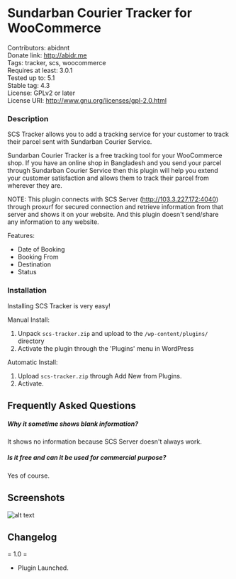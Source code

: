 Sundarban Courier Tracker for WooCommerce
======
Contributors: abidnnt <br>
Donate link: http://abidr.me <br>
Tags: tracker, scs, woocommerce <br>
Requires at least: 3.0.1 <br>
Tested up to: 5.1 <br>
Stable tag: 4.3 <br>
License: GPLv2 or later <br>
License URI: http://www.gnu.org/licenses/gpl-2.0.html <br>

### Description

SCS Tracker allows you to add a tracking service for your customer to track their parcel sent with Sundarban Courier Service.

Sundarban Courier Tracker is a free tracking tool for your WooCommerce shop. If you have an online shop in Bangladesh and you send your parcel through Sundarban Courier Service then this plugin will help you extend your customer satisfaction and allows them to track their parcel from wherever they are.

NOTE: This plugin connects with SCS Server (http://103.3.227.172:4040) through proxurf for secured connection and retrieve information from that server and shows it on your website. And this plugin doesn't send/share any information to any website.

Features:

*   Date of Booking
*   Booking From
*   Destination
*   Status

### Installation

Installing SCS Tracker is very easy!

Manual Install:
1. Unpack `scs-tracker.zip` and upload to the `/wp-content/plugins/` directory
2. Activate the plugin through the 'Plugins' menu in WordPress

Automatic Install:
1. Upload `scs-tracker.zip` through Add New from Plugins.
2. Activate.

## Frequently Asked Questions

##### Why it sometime shows blank information?

It shows no information because SCS Server doesn't always work.

##### Is it free and can it be used for commercial purpose?

Yes of course.

## Screenshots

![alt text](https://i.ibb.co/pPkG9Yj/image.png "Tracker Interface")

## Changelog

= 1.0 =
* Plugin Launched.